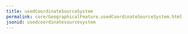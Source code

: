 ```yaml
---
title: usedCoordinateSourceSystem
permalink: core/GeographicalFeature.usedCoordinateSourceSystem.html
jsonid: usedcoordinatesourcesystem
---
```

